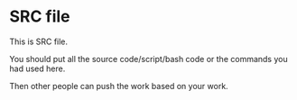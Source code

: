 # SRC file

This is SRC file.

You should put all the source code/script/bash code or the commands you had used here.

Then other people can push the work based on your work.